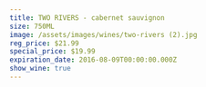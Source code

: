 ```yaml
---
title: TWO RIVERS - cabernet sauvignon
size: 750ML
image: /assets/images/wines/two-rivers (2).jpg
reg_price: $21.99
special_price: $19.99
expiration_date: 2016-08-09T00:00:00.000Z
show_wine: true
---
```



